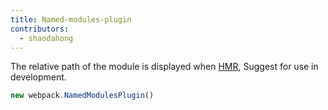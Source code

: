 ```yaml
---
title: Named-modules-plugin
contributors:
  - shaodahong
---
```


The relative path of the module is displayed when [HMR](../guides/hot-module-replacement), Suggest for use in development.

``` js
new webpack.NamedModulesPlugin()
```
